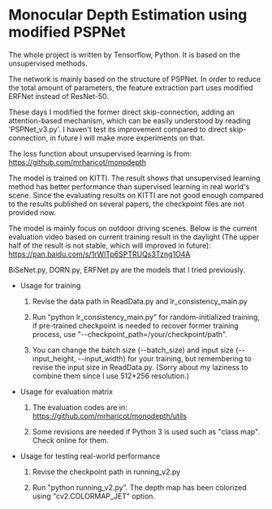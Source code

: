 # Monocular Depth Estimation using modified PSPNet
The whole project is written by Tensorflow, Python.
It is based on the unsupervised methods.

The network is mainly based on the structure of PSPNet.
In order to reduce the total amount of parameters,
the feature extraction part uses modified ERFNet instead of ResNet-50.

These days I modified the former direct skip-connection, adding an attention-based mechanism, which can be easily understood by reading 'PSPNet_v3.py'. I haven't test its improvement compared to direct skip-connection, in future I will make more experiments on that.

The loss function about unsupervised learning is from:
https://github.com/mrharicot/monodepth

The model is trained on KITTI. The result shows that unsupervised learning method has better performance than supervised learning in real world's scene. Since the evaluating results on KITTI are not good enough compared to the results published on several papers, the checkpoint files are not provided now.

The model is mainly focus on outdoor driving scenes. Below is the current evaluation video based on current training result in the daylight (The upper half of the result is not stable, which will improved in future):
https://pan.baidu.com/s/1rWlTp6SPTRUQs3Tzng1O4A

BiSeNet.py, DORN.py, ERFNet.py are the models that I tried previously.

* Usage for training

  1. Revise the data path in ReadData.py and lr_consistency_main.py

  2. Run "python lr_consistency_main.py" for random-initialized training, if pre-trained checkpoint is needed to recover former training process, use "--checkpoint_path=/your/checkpoint/path".
  
  3. You can change the batch size (--batch_size) and input size (--input_height, --input_width) for your training, but remembering to revise the input size in ReadData.py. (Sorry about my laziness to combine them since I use 512*256 resolution.)

* Usage for evaluation matrix
  
  1. The evaluation codes are in:
  https://github.com/mrharicot/monodepth/utils

  2. Some revisions are needed if Python 3 is used such as "class map". Check online for them.

* Usage for testing real-world performance
  1. Revise the checkpoint path in running_v2.py

  2. Run "python running_v2.py". The depth map has been colorized using "cv2.COLORMAP_JET" option.
